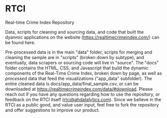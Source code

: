 # RTCI
Real-time Crime Index Repository

Data, scripts for cleaning and sourcing data, and code that built the dyanmic applications on the website (https://realtimecrimeindex.com/) can be found here. 

Pre-processed data is in the main "data" folder, scripts for merging and cleaning the sample are in "scripts" (broken down by subtype), and eventually, data scrapers or sourcing code will live in "source". The "docs" folder contains the HTML, CSS, and Javascript that build the dynamic components of the Real-Time Crime Index, broken down by page, as well as _processed_ data that feed the visualizations ("app_data" subfolder). The entire cleaned data is docs/app_data/final_sample.csv, or can be downloaded at https://realtimecrimeindex.com/data/#download. Please reach out if you have any questions regarding how to use the repository, or feedback on the RTCI itself (rtci@ahdatalytics.com). Since we believe in the RTCI as a public good, and value user input, feel free to fork the repository and offer suggestions to improve our product.
